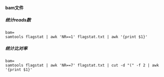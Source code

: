 

#### bam文件

##### 统计reads数

```
bam=
samtools flagstat | awk 'NR==1' flagstat.txt | awk '{print $1}'
```

##### 统计比对率

```
bam=
samtools flagstat | awk 'NR==7' flagstat.txt | cut -d "(" -f 2 | awk '{print $1}'
```

